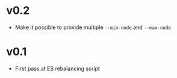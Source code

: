 # v0.2

+ Make it possible to provide multiple `--min-node` and `--max-node`

# v0.1

+ First pass at ES rebalancing script
